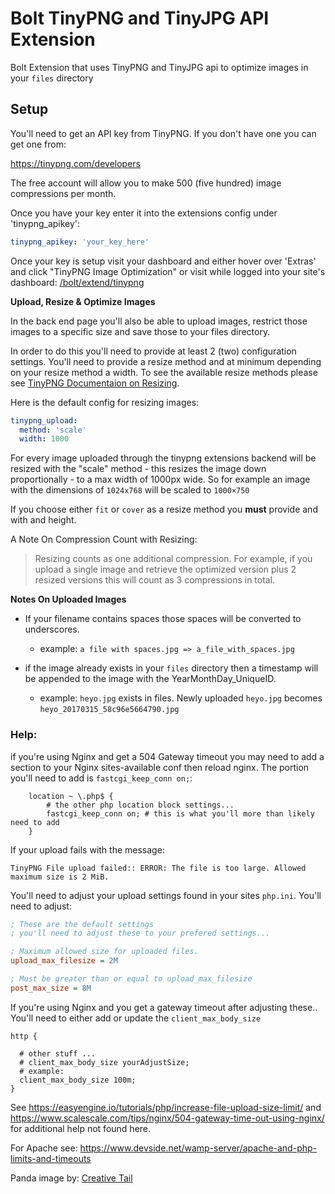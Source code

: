Bolt TinyPNG and TinyJPG API Extension
======================

Bolt Extension that uses TinyPNG and TinyJPG api to optimize images in your `files` directory

## Setup

You'll need to get an API key from TinyPNG. If you don't have one you can get one from:  

https://tinypng.com/developers  

The free account will allow you to make 500 (five hundred) image compressions per month. 

Once you have your key enter it into the extensions config under 'tinypng_apikey':  

```yaml
tinypng_apikey: 'your_key_here'
```

Once your key is setup visit your dashboard and either hover over 'Extras' and click "TinyPNG Image Optimization" or visit while logged into your site's dashboard:  [/bolt/extend/tinypng](/bolt/extend/tinypng)  

__Upload, Resize & Optimize Images__  

In the back end page you'll also be able to upload images, restrict those images to a specific size and save those to your files directory. 

In order to do this you'll need to provide at least 2 (two) configuration settings. You'll need to provide a resize method and at minimum depending on your resize method a width. To see the available resize methods please see [TinyPNG Documentaion on Resizing](https://tinypng.com/developers/reference/php#resizing-images).  

Here is the default config for resizing images:  

```yaml
tinypng_upload:
  method: 'scale'
  width: 1000
```  

For every image uploaded through the tinypng extensions backend will be resized with the "scale" method - this resizes the image down proportionally - to a max width of 1000px wide. So for example an image with the dimensions of ``1024x768`` will be scaled to ``1000×750``  
  
If you choose either `fit` or ``cover`` as a resize method you __must__ provide and with and height.  


A Note On Compression Count with Resizing:  

>Resizing counts as one additional compression. For example, if you upload a single image and retrieve the optimized version plus 2 resized versions this will count as 3 compressions in total.  


__Notes On Uploaded Images__

* If your filename contains spaces those spaces will be converted to underscores.   
  * example:  ``a file with spaces.jpg => a_file_with_spaces.jpg ``  
  
* if the image already exists in your `files` directory then a timestamp will be appended to the image with the YearMonthDay_UniqueID.  
  * example: ``heyo.jpg`` exists in files. Newly uploaded ``heyo.jpg`` becomes ``heyo_20170315_58c96e5664790.jpg``



### Help:  
if you're using Nginx and get a 504 Gateway timeout you may need to add a section to your Nginx sites-available conf then reload nginx. The portion you'll need to add is ``fastcgi_keep_conn on;``:  

```nginx
    location ~ \.php$ {
        # the other php location block settings...
        fastcgi_keep_conn on; # this is what you'll more than likely need to add
    }
```  

If your upload fails with the message:  

``TinyPNG File upload failed:: ERROR: The file is too large. Allowed maximum size is 2 MiB.``  

You'll need to adjust your upload settings found in your sites ``php.ini``. You'll need to adjust:  

```ini
; These are the default settings
; you'll need to adjust these to your prefered settings... 

; Maximum allowed size for uploaded files.
upload_max_filesize = 2M

; Must be greater than or equal to upload_max_filesize
post_max_size = 8M
```  

If you're using Nginx and you get a gateway timeout after adjusting these.. You'll need to either add or update the `client_max_body_size`  

```nginx 
http {  
  
  # other stuff ...
  # client_max_body_size yourAdjustSize;
  # example:  
  client_max_body_size 100m;
}
```  

See https://easyengine.io/tutorials/php/increase-file-upload-size-limit/ and https://www.scalescale.com/tips/nginx/504-gateway-time-out-using-nginx/ for additional help not found here.  

For Apache see: https://www.devside.net/wamp-server/apache-and-php-limits-and-timeouts


Panda image by: <a title="By Creative Tail [CC BY 4.0 (http://creativecommons.org/licenses/by/4.0)], via Wikimedia Commons" href="https://commons.wikimedia.org/wiki/File%3ACreative-Tail-Animal-panda.svg">Creative Tail</a>
